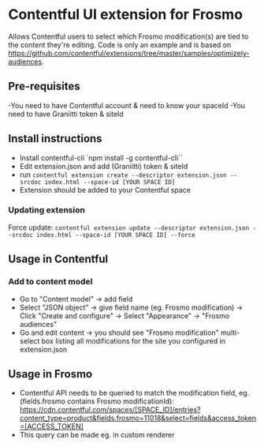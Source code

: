 # Contentful UI extension for Frosmo
Allows Contentful users to select which Frosmo modification(s) are tied to the content they're editing. 
Code is only an example and is based on https://github.com/contentful/extensions/tree/master/samples/optimizely-audiences.


## Pre-requisites
-You need to have Contentful account & need to know your spaceId
-You need to have Graniitti token & siteId

## Install instructions
- Install contentful-cli `npm install -g contentful-cli``
- Edit extension.json and add (Graniitti) token & siteId
- run `contentful extension create --descriptor extension.json --srcdoc index.html --space-id [YOUR SPACE ID]`
- Extension should be added to your Contentful space

### Updating extension
Force update:
`contentful extension update --descriptor extension.json --srcdoc index.html --space-id [YOUR SPACE ID] --force`

## Usage in Contentful

### Add to content model
- Go to "Content model" -> add field 
- Select "JSON object" -> give field name (eg. Frosmo modification) -> Click "Create and configure" -> Select "Appearance" -> "Frosmo audiences"
- Go and edit content -> you should see "Frosmo modification" multi-select box listing all modifications for the site you configured in extension.json


## Usage in Frosmo
- Contentful API needs to be queried to match the modification field, eg. (fields.frosmo contains Frosmo modificationId):
https://cdn.contentful.com/spaces/[SPACE_ID]/entries?content_type=product&fields.frosmo=11018&select=fields&access_token=[ACCESS_TOKEN]
- This query can be made eg. in custom renderer
